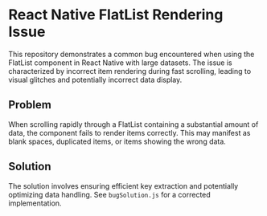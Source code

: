 # React Native FlatList Rendering Issue

This repository demonstrates a common bug encountered when using the FlatList component in React Native with large datasets.  The issue is characterized by incorrect item rendering during fast scrolling, leading to visual glitches and potentially incorrect data display.

## Problem

When scrolling rapidly through a FlatList containing a substantial amount of data, the component fails to render items correctly. This may manifest as blank spaces, duplicated items, or items showing the wrong data.

## Solution

The solution involves ensuring efficient key extraction and potentially optimizing data handling.  See `bugSolution.js` for a corrected implementation.